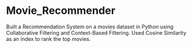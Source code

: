 # Movie_Recommender
Built a Recommendation System on a movies dataset in Python using Collaborative Filtering and Context-Based Filtering. Used Cosine Similarity as an index to rank the top movies.
